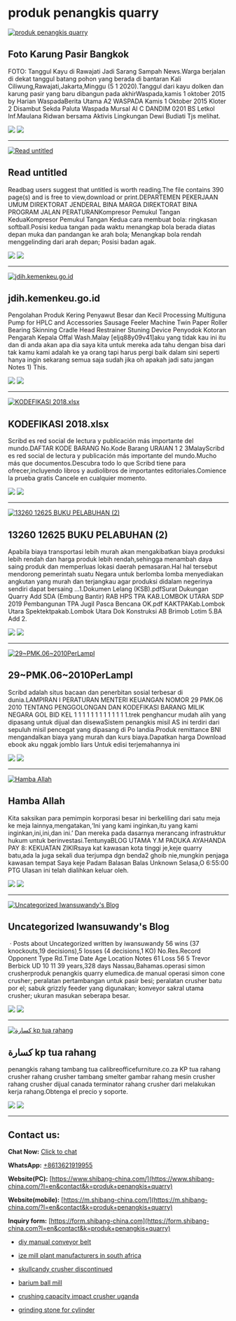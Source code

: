 # produk penangkis quarry

<a href="https://swt.shibang-china.com/?l=en&img&k=produk+penangkis+quarry" target="_blank">![produk penangkis quarry](http://static.shibang-china.com/all-800x300/792.jpg)</a>

## Foto Karung Pasir Bangkok
FOTO: Tanggul Kayu di Rawajati Jadi Sarang Sampah News.Warga berjalan di dekat tanggul batang pohon yang berada di bantaran Kali Ciliwung,Rawajati,Jakarta,Minggu (5 1 2020).Tanggul dari kayu dolken dan karung pasir yang baru dibangun pada akhirWaspada,kamis 1 oktober 2015 by Harian WaspadaBerita Utama A2 WASPADA Kamis 1 Oktober 2015 Kloter 2 Disambut Sekda Paluta Waspada Mursal AI C DANDIM 0201 BS Letkol Inf.Maulana Ridwan bersama Aktivis Lingkungan Dewi Budiati Tjs melihat.


<a href="https://whatsapp.shibangsoft.com/WhatsApp.php" target="_blank" title="WhatsApp">![](http://static.shibang-china.com/icon/whatsapp.png)</a> <a href="https://swt.shibang-china.com/?l=en&icon&k=produk+penangkis+quarry" target="_blank">![](http://static.shibang-china.com/icon/chat-en.png)</a>

---

<a href="https://swt.shibang-china.com/?l=en&img&k=produk+penangkis+quarry" target="_blank">![Read untitled](http://static.shibang-china.com/all-800x300/726.jpg)</a>

## Read untitled
Readbag users suggest that untitled is worth reading.The file contains 390 page(s) and is free to view,download or print.DEPARTEMEN PEKERJAAN UMUM DIREKTORAT JENDERAL BINA MARGA DIREKTORAT BINA PROGRAM JALAN PERATURANKompresor Pemukul Tangan KeduaKompresor Pemukul Tangan Kedua cara membuat bola: ringkasan softball.Posisi kedua tangan pada waktu menangkap bola berada diatas depan muka dan pandangan ke arah bola; Menangkap bola rendah menggelinding dari arah depan; Posisi badan agak.


<a href="https://whatsapp.shibangsoft.com/WhatsApp.php" target="_blank" title="WhatsApp">![](http://static.shibang-china.com/icon/whatsapp.png)</a> <a href="https://swt.shibang-china.com/?l=en&icon&k=produk+penangkis+quarry" target="_blank">![](http://static.shibang-china.com/icon/chat-en.png)</a>

---

<a href="https://swt.shibang-china.com/?l=en&img&k=produk+penangkis+quarry" target="_blank">![jdih.kemenkeu.go.id](http://static.shibang-china.com/all-800x300/1525.jpg)</a>

## jdih.kemenkeu.go.id
Pengolahan Produk Kering Penyawut Besar dan Kecil Processing Multiguna Pump for HPLC and Accessories Sausage Feeler Machine Twin Paper Roller Bearing Skinning Cradle Head Restrainer Stuning Device Penyodok Kotoran Pengarah Kepala Offal Wash.Malay [eljq88y09v41]aku yang tidak kau ini itu dan di anda akan apa dia saya kita untuk mereka ada tahu dengan bisa dari tak kamu kami adalah ke ya orang tapi harus pergi baik dalam sini seperti hanya ingin sekarang semua saja sudah jika oh apakah jadi satu jangan Notes 1) This.


<a href="https://whatsapp.shibangsoft.com/WhatsApp.php" target="_blank" title="WhatsApp">![](http://static.shibang-china.com/icon/whatsapp.png)</a> <a href="https://swt.shibang-china.com/?l=en&icon&k=produk+penangkis+quarry" target="_blank">![](http://static.shibang-china.com/icon/chat-en.png)</a>

---

<a href="https://swt.shibang-china.com/?l=en&img&k=produk+penangkis+quarry" target="_blank">![KODEFIKASI 2018.xlsx](http://static.shibang-china.com/all-800x300/1318.jpg)</a>

## KODEFIKASI 2018.xlsx
Scribd es red social de lectura y publicaci&#243;n m&#225;s importante del mundo.DAFTAR KODE BARANG No.Kode Barang URAIAN 1 2 3MalayScribd es red social de lectura y publicaci&#243;n m&#225;s importante del mundo.Mucho m&#225;s que documentos.Descubra todo lo que Scribd tiene para ofrecer,incluyendo libros y audiolibros de importantes editoriales.Comience la prueba gratis Cancele en cualquier momento.


<a href="https://whatsapp.shibangsoft.com/WhatsApp.php" target="_blank" title="WhatsApp">![](http://static.shibang-china.com/icon/whatsapp.png)</a> <a href="https://swt.shibang-china.com/?l=en&icon&k=produk+penangkis+quarry" target="_blank">![](http://static.shibang-china.com/icon/chat-en.png)</a>

---

<a href="https://swt.shibang-china.com/?l=en&img&k=produk+penangkis+quarry" target="_blank">![13260 12625 BUKU PELABUHAN (2)](http://static.shibang-china.com/all-800x300/1456.jpg)</a>

## 13260 12625 BUKU PELABUHAN (2)
Apabila biaya transportasi lebih murah akan mengakibatkan biaya produksi lebih rendah dan harga produk lebih rendah,sehingga menambah daya saing produk dan memperluas lokasi daerah pemasaran.Hal hal tersebut mendorong pemerintah suatu Negara untuk berlomba lomba menyediakan angkutan yang murah dan terjangkau agar produksi didalam negerinya sendiri dapat bersaing …1.Dokumen Lelang (KSB).pdfSurat Dukungan Quarry Add SDA (Embung Bantir) RAB HPS TPA KAB.LOMBOK UTARA SDP 2019 Pembangunan TPA Jugil Pasca Bencana OK.pdf KAKTPAKab.Lombok Utara Spektektpakab.Lombok Utara Dok Konstruksi AB Brimob Lotim 5.BA Add 2.


<a href="https://whatsapp.shibangsoft.com/WhatsApp.php" target="_blank" title="WhatsApp">![](http://static.shibang-china.com/icon/whatsapp.png)</a> <a href="https://swt.shibang-china.com/?l=en&icon&k=produk+penangkis+quarry" target="_blank">![](http://static.shibang-china.com/icon/chat-en.png)</a>

---

<a href="https://swt.shibang-china.com/?l=en&img&k=produk+penangkis+quarry" target="_blank">![29~PMK.06~2010PerLampI](http://static.shibang-china.com/all-800x300/796.jpg)</a>

## 29~PMK.06~2010PerLampI
Scribd adalah situs bacaan dan penerbitan sosial terbesar di dunia.LAMPIRAN I PERATURAN MENTERI KEUANGAN NOMOR 29 PMK.06 2010 TENTANG PENGGOLONGAN DAN KODEFIKASI BARANG MILIK NEGARA GOL BID KEL 1 1 1 1 1 1 1 1 1 1 1 1 1.trek penghancur mudah alih yang dipasang untuk dijual dan disewaSistem penangkis misil AS ini terdiri dari sepuluh misil pencegat yang dipasang di Po landia.Produk remittance BNI mengandalkan biaya yang murah dan kurs biaya.Dapatkan harga Download ebook aku nggak jomblo liars Untuk edisi terjemahannya ini


<a href="https://whatsapp.shibangsoft.com/WhatsApp.php" target="_blank" title="WhatsApp">![](http://static.shibang-china.com/icon/whatsapp.png)</a> <a href="https://swt.shibang-china.com/?l=en&icon&k=produk+penangkis+quarry" target="_blank">![](http://static.shibang-china.com/icon/chat-en.png)</a>

---

<a href="https://swt.shibang-china.com/?l=en&img&k=produk+penangkis+quarry" target="_blank">![Hamba Allah](http://static.shibang-china.com/all-800x300/715.jpg)</a>

## Hamba Allah
Kita saksikan para pemimpin korporasi besar ini berkeliling dari satu meja ke meja lainnya,mengatakan,‘Ini yang kami inginkan,itu yang kami inginkan,ini,ini,dan ini.’ Dan mereka pada dasarnya merancang infrastruktur hukum untuk berinvestasi.TentunyaBLOG UTAMA Y.M PADUKA AYAHANDA PAY 8: KEKUATAN ZIKIRsaya kat kawasan kota tinggi je,keje quarry batu,ada la juga sekali dua terjumpa dgn benda2 ghoib nie,mungkin penjaga kawasan tempat Saya keje Padam Balasan Balas Unknown Selasa,O 6:55:00 PTG Ulasan ini telah dialihkan keluar oleh.


<a href="https://whatsapp.shibangsoft.com/WhatsApp.php" target="_blank" title="WhatsApp">![](http://static.shibang-china.com/icon/whatsapp.png)</a> <a href="https://swt.shibang-china.com/?l=en&icon&k=produk+penangkis+quarry" target="_blank">![](http://static.shibang-china.com/icon/chat-en.png)</a>

---

<a href="https://swt.shibang-china.com/?l=en&img&k=produk+penangkis+quarry" target="_blank">![Uncategorized Iwansuwandy's Blog](http://static.shibang-china.com/all-800x300/736.jpg)</a>

## Uncategorized Iwansuwandy's Blog
&nbsp;&#0183;&#32;Posts about Uncategorized written by iwansuwandy 56 wins (37 knockouts,19 decisions),5 losses (4 decisions,1 KO) No.Res.Record Opponent Type Rd.Time Date Age Location Notes 61 Loss 56 5 Trevor Berbick UD 10 11 39 years,328 days Nassau,Bahamas.operasi simon crusherproduk penangkis quarry elumedica.de manual operasi simon cone crusher; peralatan pertambangan untuk pasir besi; peralatan crusher batu por el; sabuk grizzly feeder yang digunakan; konveyor sakral utama crusher; ukuran masukan seberapa besar.


<a href="https://whatsapp.shibangsoft.com/WhatsApp.php" target="_blank" title="WhatsApp">![](http://static.shibang-china.com/icon/whatsapp.png)</a> <a href="https://swt.shibang-china.com/?l=en&icon&k=produk+penangkis+quarry" target="_blank">![](http://static.shibang-china.com/icon/chat-en.png)</a>

---

<a href="https://swt.shibang-china.com/?l=en&img&k=produk+penangkis+quarry" target="_blank">![كسارة kp tua rahang](http://static.shibang-china.com/all-800x300/207.jpg)</a>

## كسارة kp tua rahang
penangkis rahang tambang tua calibreofficefurniture.co.za KP tua rahang crusher rahang crusher tambang smelter gambar rahang mesin crusher rahang crusher dijual canada terminator rahang crusher dari melakukan kerja rahang.Obtenga el precio y soporte.

<a href="https://whatsapp.shibangsoft.com/WhatsApp.php" target="_blank" title="WhatsApp">![](http://static.shibang-china.com/icon/whatsapp.png)</a> <a href="https://swt.shibang-china.com/?l=en&icon&k=produk+penangkis+quarry" target="_blank">![](http://static.shibang-china.com/icon/chat-en.png)</a>

---
## Contact us:

**Chat Now:** [Click to chat](https://swt.shibang-china.com?l=en&contact&k=produk+penangkis+quarry)

**WhatsApp:**  [+8613621919955](https://whatsapp.shibangsoft.com/WhatsApp.php)

**Website(PC):** [https://www.shibang-china.com/](https://www.shibang-china.com/?l=en&contact&k=produk+penangkis+quarry)

**Website(mobile):** [https://m.shibang-china.com/](https://m.shibang-china.com/?l=en&contact&k=produk+penangkis+quarry)

**Inquiry form:** [https://form.shibang-china.com](https://form.shibang-china.com?l=en&contact&k=produk+penangkis+quarry)

* [diy manual conveyor belt](../169/diy%20manual%20conveyor%20belt.md)

* [ize mill plant manufacturers in south africa](../163/ize%20mill%20plant%20manufacturers%20in%20south%20africa.md)

* [skullcandy crusher discontinued](../170/skullcandy%20crusher%20discontinued.md)

* [barium ball mill](../162/barium%20ball%20mill.md)

* [crushing capacity impact crusher uganda](../168/crushing%20capacity%20impact%20crusher%20uganda.md)

* [grinding stone for cylinder](../165/grinding%20stone%20for%20cylinder.md)